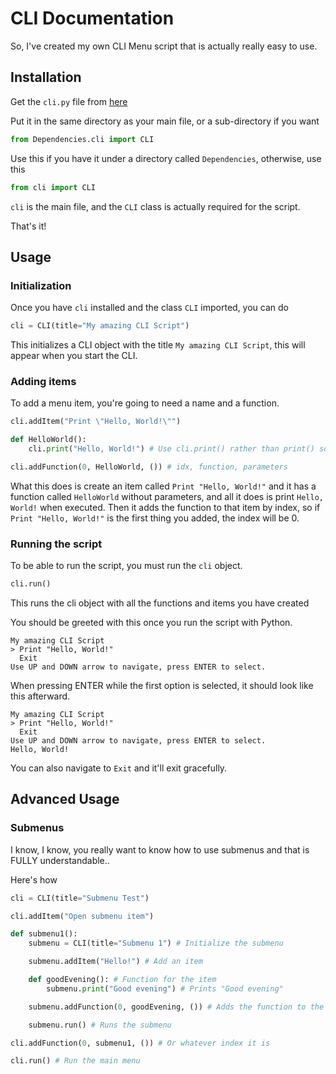 # CLI Documentation

So, I've created my own CLI Menu script that is actually really easy to use.

## Installation

Get the `cli.py` file from [here](https://raw.githubusercontent.com/pytmg/cli/refs/heads/main/cli.py)

Put it in the same directory as your main file, or a sub-directory if you want

```python
from Dependencies.cli import CLI
```

Use this if you have it under a directory called `Dependencies`, otherwise, use this

```python
from cli import CLI
```

`cli` is the main file, and the `CLI` class is actually required for the script.

That's it!

## Usage

### Initialization

Once you have `cli` installed and the class `CLI` imported, you can do

```python
cli = CLI(title="My amazing CLI Script")
```

This initializes a CLI object with the title `My amazing CLI Script`, this will appear when you start the CLI.

### Adding items

To add a menu item, you're going to need a name and a function.

```python
cli.addItem("Print \"Hello, World!\"")

def HelloWorld():
    cli.print("Hello, World!") # Use cli.print() rather than print() so that it shows up

cli.addFunction(0, HelloWorld, ()) # idx, function, parameters
```

What this does is create an item called `Print "Hello, World!"` and it has a function called `HelloWorld` without parameters, and all it does is print `Hello, World!` when executed. Then it adds the function to that item by index, so if `Print "Hello, World!"` is the first thing you added, the index will be 0.

### Running the script

To be able to run the script, you must run the `cli` object.

```python
cli.run()
```

This runs the cli object with all the functions and items you have created

You should be greeted with this once you run the script with Python.

```
My amazing CLI Script
> Print "Hello, World!"
  Exit
Use UP and DOWN arrow to navigate, press ENTER to select.
```

When pressing ENTER while the first option is selected, it should look like this afterward.

```
My amazing CLI Script
> Print "Hello, World!"
  Exit
Use UP and DOWN arrow to navigate, press ENTER to select.
Hello, World!
```

You can also navigate to `Exit` and it'll exit gracefully.

## Advanced Usage

### Submenus

I know, I know, you really want to know how to use submenus and that is FULLY understandable..

Here's how

```python
cli = CLI(title="Submenu Test")

cli.addItem("Open submenu item")

def submenu1():
    submenu = CLI(title="Submenu 1") # Initialize the submenu

    submenu.addItem("Hello!") # Add an item

    def goodEvening(): # Function for the item
        submenu.print("Good evening") # Prints "Good evening"

    submenu.addFunction(0, goodEvening, ()) # Adds the function to the item

    submenu.run() # Runs the submenu

cli.addFunction(0, submenu1, ()) # Or whatever index it is

cli.run() # Run the main menu
```